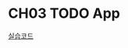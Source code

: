 # CH03 TODO App

[실습코드](https://github.com/fistkim101/bloc-sample-todo-app)

&#x20;      &#x20;

<figure><img src="https://fistkim101.github.io/images/Todo+App+Overview-page-001.jpg" alt=""><figcaption></figcaption></figure>

<figure><img src="https://fistkim101.github.io/images/Todo+App+Overview-page-002.jpg" alt=""><figcaption></figcaption></figure>

<figure><img src="https://fistkim101.github.io/images/Todo+App+Overview-page-003.jpg" alt=""><figcaption></figcaption></figure>

<figure><img src="https://fistkim101.github.io/images/Todo+App+Overview-page-004.jpg" alt=""><figcaption></figcaption></figure>

<figure><img src="https://fistkim101.github.io/images/Applying+EventTransformer-page-001.jpg" alt=""><figcaption></figcaption></figure>

<figure><img src="https://fistkim101.github.io/images/Applying+EventTransformer-page-002.jpg" alt=""><figcaption></figcaption></figure>

<figure><img src="https://fistkim101.github.io/images/Applying+EventTransformer-page-003.jpg" alt=""><figcaption></figcaption></figure>

<figure><img src="https://fistkim101.github.io/images/Applying+EventTransformer-page-004.jpg" alt=""><figcaption></figcaption></figure>

<figure><img src="https://fistkim101.github.io/images/Applying+EventTransformer-page-005.jpg" alt=""><figcaption></figcaption></figure>
